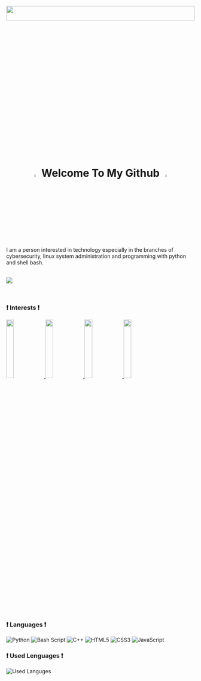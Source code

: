 <p align="center"><img width="100%" height="10%" src="https://www.bu.edu/hic/files/2021/04/ai-top-banner.jpeg"></p>
<h1 align="center">
  <img src="https://cdn.pixabay.com/photo/2017/06/25/03/07/trim-2439529_1280.png" width="4%">
    <b>Welcome To My Github</b>
  <img src="https://cdn.pixabay.com/photo/2017/06/25/03/07/trim-2439529_1280.png" width="4%">
</h1>
<br>
<article>
  I am a person interested in technology especially in the branches of cybersecurity, linux system administration and programming with python and shell bash.
</article>
<br>
<p><img src="https://komarev.com/ghpvc/?username=argon3x&label=Profile%20views&color=0e75b6&style=flat"></p>
<br>

### ❗ Interests ❗
<a href="https://www.debian.org/index.es.html">
  <img src="https://www.vectorlogo.zone/logos/debian/debian-ar21.svg" height="20%" width="20%">
  <img src="https://www.vectorlogo.zone/logos/linux/linux-ar21.svg" height="20%" width="20%">
  <img src="https://www.vectorlogo.zone/logos/ubuntu/ubuntu-ar21.svg" height="20%" width="20%">
  <img src="https://www.vectorlogo.zone/logos/python/python-ar21.svg" height="20%" width="20%">
  
  
</a>


### ❗ Languages ❗
<!-- <img alt="" src=""/> -->
<p>
  <img alt="Python" src="https://img.shields.io/badge/-Python3-3776ab?style=flat-square&logo=PYTHON&logoColor=white"/>
  <img alt="Bash Script" src="https://img.shields.io/badge/-Shell%20Script-4eaa25?style=flat-square&logo=Linux&logoColor=white"/>
  <img alt="C++" src="https://img.shields.io/badge/-C++-f34b7d?style=flat-square&logo=CPlusPlus&logoColor=white"/>
  <img alt="HTML5" src="https://img.shields.io/badge/-HTML5-E34F26?style=flat-square&logo=html5&logoColor=white"/>
  <img alt="CSS3" src="https://img.shields.io/badge/-CSS3-264de4?style=flat-square&logo=CSS3&logoColor=white"/>
  <img alt="JavaScript" src="https://img.shields.io/badge/-JAVA%20SCRIPT-f0db4f?style=flat-square&logo=JAVASCRIPT&logoColor=white"/>
</p>
  
### ❗ Used Lenguages ❗
![Used Languges](https://github-readme-stats.vercel.app/api/top-langs/?username=argon3x&theme=react&layout=compact)
